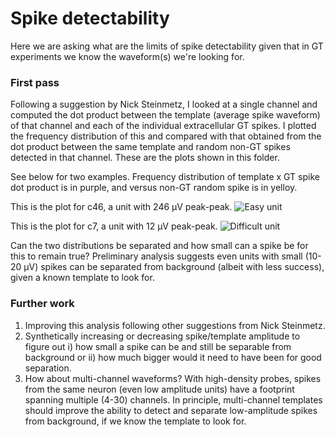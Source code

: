 # Spike detectability
Here we are asking what are the limits of spike detectability given that in GT experiments we know the waveform(s) we're looking for.    

### First pass
Following a suggestion by Nick Steinmetz, I looked at a single channel and computed the dot product between the template (average spike waveform) of that channel and each of the individual extracellular GT spikes. I plotted the frequency distribution of this and compared with that obtained from the dot product between the same template and random non-GT spikes detected in that channel. These are the plots shown in this folder.    

See below for two examples. Frequency distribution of template x GT spike dot product is in purple, and versus non-GT random spike is in yelloy.    

This is the plot for c46, a unit with 246 µV peak-peak.
![Easy unit](https://github.com/kampff-lab/sc.io/blob/master/Paired%20Recordings/New%20main%20figures/Fig%205/Cells/dot_prod_distribution_c46.png)

This is the plot for c7, a unit with 12 µV peak-peak.
![Difficult unit](https://github.com/kampff-lab/sc.io/blob/master/Paired%20Recordings/New%20main%20figures/Fig%205/Cells/dot_prod_distribution_c7.png)

Can the two distributions be separated and how small can a spike be for this to remain true? Preliminary analysis suggests even units with small (10-20 µV) spikes can be separated from background (albeit with less success), given a known template to look for.

### Further work
1. Improving this analysis following other suggestions from Nick Steinmetz. 
2. Synthetically increasing or decreasing spike/template amplitude to figure out i) how small a spike can be and still be separable from background or ii) how much bigger would it need to have been for good separation.
3. How about multi-channel waveforms? With high-density probes, spikes from the same neuron (even low amplitude units) have a footprint spanning multiple (4-30) channels. In principle, multi-channel templates should improve the ability to detect and separate low-amplitude spikes from background, if we know the template to look for.
